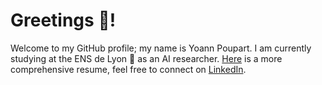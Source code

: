 # Greetings :wave:!

Welcome to my GitHub profile; my name is Yoann Poupart. I am currently studying at the ENS de Lyon :closed_book: as an AI researcher. <a href="https://yp-edu.github.io/assets/files/CV_Yoann_Poupart.pdf">Here</a> is a more comprehensive resume, feel free to connect on <a href="https://www.linkedin.com/in/yoann-poupart/">LinkedIn</a>.
